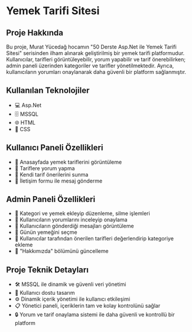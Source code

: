# Yemek Tarifi Sitesi

## Proje Hakkında
Bu proje, Murat Yücedağ hocamın "50 Derste Asp.Net ile Yemek Tarifi Sitesi" serisinden ilham alınarak geliştirilmiş bir yemek tarifi platformudur. Kullanıcılar, tarifleri görüntüleyebilir, yorum yapabilir ve tarif önerebilirken; admin paneli üzerinden kategoriler ve tarifler yönetilmektedir. Ayrıca, kullanıcıların yorumları onaylanarak daha güvenli bir platform sağlanmıştır.

## Kullanılan Teknolojiler
- 💻 Asp.Net  
- 🗄️ MSSQL  
- 🌐 HTML  
- 🎨 CSS  

## Kullanıcı Paneli Özellikleri
- 🔸 Anasayfada yemek tariflerini görüntüleme  
- 🔸 Tariflere yorum yapma  
- 🔸 Kendi tarif önerilerini sunma  
- 🔸 İletişim formu ile mesaj gönderme  

## Admin Paneli Özellikleri
- 🔹 Kategori ve yemek ekleyip düzenleme, silme işlemleri  
- 🔹 Kullanıcıların yorumlarını inceleyip onaylama  
- 🔹 Kullanıcıların gönderdiği mesajları görüntüleme  
- 🔹 Günün yemeğini seçme  
- 🔹 Kullanıcılar tarafından önerilen tarifleri değerlendirip kategoriye ekleme  
- 🔹 "Hakkımızda" bölümünü güncelleme  

## Proje Teknik Detayları
- 🛠️ MSSQL ile dinamik ve güvenli veri yönetimi  
- 📱 Kullanıcı dostu tasarım  
- ⚙️ Dinamik içerik yönetimi ile kullanıcı etkileşimi  
- 📋 Yönetici paneli, içeriklerin tam ve kolay kontrolünü sağlar  
- 🔒 Yorum ve tarif onaylama sistemi ile daha güvenli ve kontrollü bir platform  
